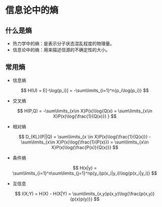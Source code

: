 # 信息论中的熵

## 什么是熵

* 热力学中的熵：是表示分子状态混乱程度的物理量。
* 信息论中的熵：用来描述信源的不确定性的大小。

## 常用熵

* 信息熵

$$
H(U) = E[-\log{p_i}] = -\sum\limits_{i=1}^n{p_i\log{p_i}}
$$

* 交叉熵

$$
H(P,Q) = -\sum\limits_{x\in X}P(x)\log{Q(x) = \sum\limits_{x\in X}P(x)\log{\frac{1}{Q(x)}}
}
$$

* 相对熵

$$
D_{KL}(P||Q) = \sum\limits_{x \in X}P(x)\log{\frac{1}{Q(x)}} - \sum\limits_{x\in X}P(x)\log{\frac{1}{P(x)}} = \sum\limits_{x\in X}P(x)\log{\frac{P(x)}{Q(x)}}
$$

* 条件熵

$$
H(x|y) = \sum\limits_{i=1}^n\sum\limits_{j=1}^np(y_i)p(x_i|y_i)\log{p(x_i|y_i)}
$$

* 互信息

$$
I(X;Y) = H(X) - H(X|Y) = \sum\limits_{x,y}p(x,y)\log{\frac{p(x,y)}{p(x)p(y)}}
$$


